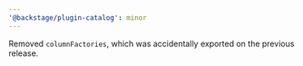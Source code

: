 ```yaml
---
'@backstage/plugin-catalog': minor
---
```


Removed `columnFactories`, which was accidentally exported on the previous release.
